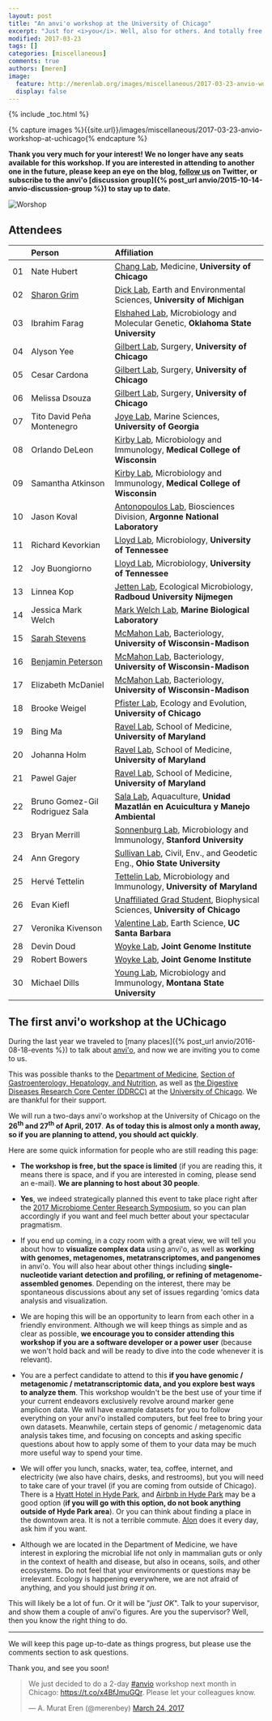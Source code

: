 ```yaml
---
layout: post
title: "An anvi'o workshop at the University of Chicago"
excerpt: "Just for <i>you</i>. Well, also for others. And totally free! Except you pay for your travel. But then it may be a lot of fun. MAYBE."
modified: 2017-03-23
tags: []
categories: [miscellaneous]
comments: true
authors: [meren]
image:
  feature: http://merenlab.org/images/miscellaneous/2017-03-23-anvio-workshop-at-uchicago/workshop.png
  display: false
---
```


{% include _toc.html %}

{% capture images %}{{site.url}}/images/miscellaneous/2017-03-23-anvio-workshop-at-uchicago{% endcapture %}


**Thank you very much for your interest! We no longer have any seats available for this workshop. If you are interested in attending to another one in the future, please keep an eye on the blog, [follow us](http://merenlab.org/people/) on Twitter, or subscribe to the anvi'o [discussion group]({% post_url anvio/2015-10-14-anvio-discussion-group %}) to stay up to date.**


![Worshop]({{images}}/workshop.png)


## Attendees

||Person|Affiliation|
|:--:|:--|:--|
|01|Nate Hubert|[Chang Lab](http://changlab.uchicago.edu/), Medicine, **University of Chicago**|
|02|[Sharon Grim](https://twitter.com/microgrim)|[Dick Lab](http://www.earth.lsa.umich.edu/geomicrobiology/), Earth and Environmental Sciences, **University of Michigan**|
|03|Ibrahim Farag|[Elshahed Lab](https://microbiology.okstate.edu/faculty/mostafa/elshahed.html), Microbiology and Molecular Genetic, **Oklahoma State University**|
|04|Alyson Yee|[Gilbert Lab](https://biomedsciences.uchicago.edu/page/jack-gilbert), Surgery, **University of Chicago**|
|05|Cesar Cardona|[Gilbert Lab](https://biomedsciences.uchicago.edu/page/jack-gilbert), Surgery, **University of Chicago**|
|06|Melissa Dsouza|[Gilbert Lab](https://biomedsciences.uchicago.edu/page/jack-gilbert), Surgery, **University of Chicago**|
|07|Tito David Peña Montenegro|[Joye Lab](http://joyeresearchgroup.uga.edu), Marine Sciences, **University of Georgia**|
|08|Orlando DeLeon|[Kirby Lab](http://www.mcw.edu/Microbiology/John-Kirby-PhD.htm), Microbiology and Immunology, **Medical College of Wisconsin**|
|09|Samantha Atkinson|[Kirby Lab](http://www.mcw.edu/Microbiology/John-Kirby-PhD.htm), Microbiology and Immunology, **Medical College of Wisconsin**|
|10|Jason Koval|[Antonopoulos Lab](http://www.igsb.org/labs/dionysios-antonopoulos), Biosciences Division, **Argonne National Laboratory**|
|11|Richard Kevorkian|[Lloyd Lab](http://lloydlab.utk.edu), Microbiology, **University of Tennessee**|
|12|Joy Buongiorno|[Lloyd Lab](http://lloydlab.utk.edu), Microbiology, **University of Tennessee**|
|13|Linnea Kop|[Jetten Lab](https://scholar.google.com/citations?user=iXjCKTgAAAAJ), Ecological Microbiology, **Radboud University Nijmegen**|
|14|Jessica Mark Welch|[Mark Welch Lab](http://www.mbl.edu/jbpc/staff/jmarkwelch/), **Marine Biological Laboratory**|
|15|[Sarah Stevens](http://sarahlrstevens.info)|[McMahon Lab](https://mcmahonlab.wisc.edu), Bacteriology, **University of Wisconsin-Madison**|
|16|[Benjamin Peterson](https://twitter.com/BigMicrobeBen)|[McMahon Lab](https://mcmahonlab.wisc.edu), Bacteriology, **University of Wisconsin-Madison**|
|17|Elizabeth McDaniel|[McMahon Lab](https://mcmahonlab.wisc.edu), Bacteriology, **University of Wisconsin-Madison**|
|18|Brooke Weigel|[Pfister Lab](http://pfisterlab.uchicago.edu), Ecology and Evolution, **University of Chicago**|
|19|Bing Ma|[Ravel Lab](http://ravel-lab.org), School of Medicine, **University of Maryland**|
|20|Johanna Holm|[Ravel Lab](http://ravel-lab.org), School of Medicine, **University of Maryland**|
|21|Pawel Gajer|[Ravel Lab](http://ravel-lab.org), School of Medicine, **University of Maryland**|
|22|Bruno Gomez-Gil Rodriguez Sala|[Sala Lab](http://www.ciad.mx/coordinaciones/unidad-mazatlan/personal/dr-bruno-gomez-gil-rodriguez-sala.html), Aquaculture, **Unidad Mazatlán en Acuicultura y Manejo Ambiental**|
|23|Bryan Merrill|[Sonnenburg Lab](http://sonnenburglab.stanford.edu), Microbiology and Immunology, **Stanford University**|
|24|Ann Gregory|[Sullivan Lab](http://u.osu.edu/viruslab), Civil, Env., and Geodetic Eng., **Ohio State University**|
|25|Hervé Tettelin|[Tettelin Lab](http://www.medschool.umaryland.edu/profiles/Tettelin-Herve/), Microbiology and Immunology, **University of Maryland**|
|26|Evan Kiefl|[Unaffiliated Grad Student](http://biophysics.uchicago.edu), Biophysical Sciences, **University of Chicago**|
|27|Veronika Kivenson|[Valentine Lab](http://methane.geol.ucsb.edu/Home.html), Earth Science, **UC Santa Barbara**|
|28|Devin Doud|[Woyke Lab](http://jgi.doe.gov/our-science/scientists-jgi/single-cells/), **Joint Genome Institute**|
|29|Robert Bowers|[Woyke Lab](http://jgi.doe.gov/our-science/scientists-jgi/single-cells/), **Joint Genome Institute**|
|30|Michael Dills|[Young Lab](http://plantsciences.montana.edu/facultyorstaff/faculty/young/), Microbiology and Immunology, **Montana State University**|

## The first anvi'o workshop at the UChicago

During the last year we traveled to [many places]({% post_url anvio/2016-08-18-events %}) to talk about [anvi'o](http://merenlab.org/software/anvio), and now we are inviting you to come to us.

This was possible thanks to the [Department of Medicine](http://medicine.uchicago.edu/), [Section of Gastroenterology, Hepatology, and Nutrition](http://medicine.uchicago.edu/gast/index.html), as well as [the Digestive Diseases Research Core Center (DDRCC)](http://www.uchicagoddrcc.org/) at the [University of Chicago](http://www.uchicago.edu). We are thankful for their support.

We will run a two-days anvi'o workshop at the University of Chicago on the **26<sup>th</sup> and 27<sup>th</sup> of April, 2017**. **As of today this is almost only a month away, so if you are planning to attend, you should act quickly**.

Here are some quick information for people who are still reading this page:

* **The workshop is free, but the space is limited** (if you are reading this, it means there is space, and if you are interested in coming, please send an e-mail). **We are planning to host about 30 people**.

* **Yes**, we indeed strategically planned this event to take place right after the [2017 Microbiome Center Research Symposium](https://www.eventbrite.com/e/2017-microbiome-center-research-symposium-registration-31297813603), so you can plan accordingly if you want and feel much better about your spectacular pragmatism.

* If you end up coming, in a cozy room with a great view, we will tell you about how to **visualize complex data** using anvi'o, as well as **working with genomes, metagenomes, metatranscriptomes, and pangenomes** in anvi'o. You will also hear about other things including **single-nucleotide variant detection and profiling, or refining of metagenome-assembled genomes**. Depending on the interest, there may be spontaneous discussions about any set of issues regarding 'omics data analysis and visualization.

* We are hoping this will be an opportunity to learn from each other in a friendly environment. Although we will keep things as simple and as clear as possible, **we encourage you to consider attending this workshop if you are a software developer or a power user** (because we won't hold back and will be ready to dive into the code whenever it is relevant).

* You are a perfect candidate to attend to this **if you have genomic / metagenomic / metatranscriptomic data, and you explore best ways to analyze them**. This workshop wouldn't be the best use of your time if your current endeavors exclusively revolve around marker gene amplicon data. We will have example datasets for you to follow everything on your anvi'o installed computers, but feel free to bring your own datasets. Meanwhile, certain steps of genomic / metagenomic data analysis takes time, and focusing on concepts and asking specific questions about how to apply some of them to your data may be much more useful way to spend your time.

* We will offer you lunch, snacks, water, tea, coffee, internet, and electricity (we also have chairs, desks, and restrooms), but you will need to take care of your travel (if you are coming from outside of Chicago). There is a [Hyatt Hotel in Hyde Park](https://chicagosouthuniversity.place.hyatt.com/en/hotel/home.html), and [Airbnb in Hyde Park](https://www.airbnb.com/s/Hyde-Park--Chicago--IL--United-States/homes?checkin=2017-04-26&checkout=2017-04-27&allow_override%5B%5D=&s_tag=epAeIoZ-) may be a good option (**if you will go with this option, do not book anything outside of Hyde Park area**). Or you can think about finding a place in the downtown area. It is not a terrible commute. [Alon](http://merenlab.org/people/) does it every day, ask him if you want.

* Although we are located in the Department of Medicine, we have interest in exploring the microbial life not only in mammalian guts or only in the context of health and disease, but also in oceans, soils, and other ecosystems. Do not feel that your environments or questions may be irrelevant. Ecology is happening everywhere, we are not afraid of anything, and you should just _bring it on_.

This will likely be a lot of fun. Or it will be "*just OK*". Talk to your supervisor, and show them a couple of anvi'o figures. Are you the supervisor? Well, then you know the right thing to do.

---

We will keep this page up-to-date as things progress, but please use the comments section to ask questions.

Thank you, and see you soon!

<blockquote class="twitter-tweet" data-lang="en"><p lang="en" dir="ltr">We just decided to do a 2-day <a href="https://twitter.com/hashtag/anvio?src=hash">#anvio</a> workshop next month in Chicago: <a href="https://t.co/x4BfJmuGQr">https://t.co/x4BfJmuGQr</a>. Please let your colleagues know.</p>&mdash; A. Murat Eren (@merenbey) <a href="https://twitter.com/merenbey/status/845258630173769731">March 24, 2017</a></blockquote>
<script async src="//platform.twitter.com/widgets.js" charset="utf-8"></script>
